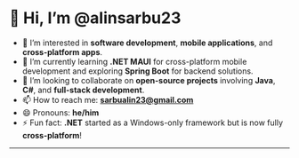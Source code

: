 # 👋 Hi, I’m @alinsarbu23

- 👀 I’m interested in **software development**, **mobile applications**, and **cross-platform apps**.  
- 🌱 I’m currently learning **.NET MAUI** for cross-platform mobile development and exploring **Spring Boot** for backend solutions.  
- 💞️ I’m looking to collaborate on **open-source projects** involving **Java**, **C#**, and **full-stack development**.  
- 📫 How to reach me: **sarbualin23@gmail.com**  
- 😄 Pronouns: **he/him**  
- ⚡ Fun fact: **.NET** started as a Windows-only framework but is now fully **cross-platform**!

---

<!---
alinsarbu23/alinsarbu23 is a ✨ special ✨ repository because its `README.md` (this file) appears on your GitHub profile.
You can click the Preview link to take a look at your changes.
--->
